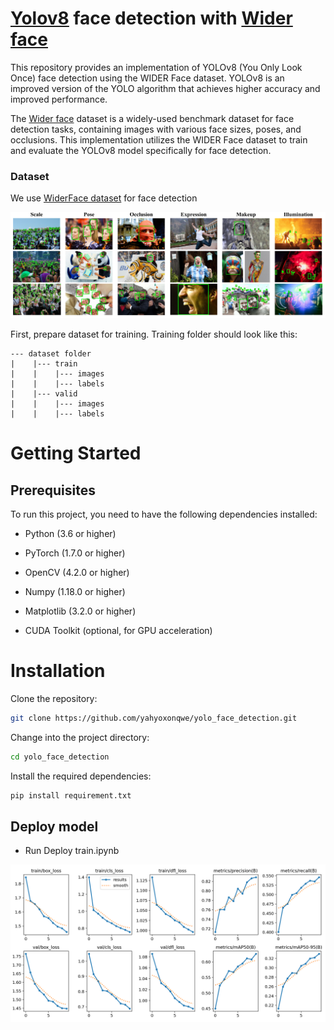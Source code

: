 
# [Yolov8](https://github.com/ultralytics/ultralytics) face detection with [Wider face](http://shuoyang1213.me/WIDERFACE/index.html)

This repository provides an implementation of YOLOv8 (You Only Look Once) face detection using the WIDER Face dataset. YOLOv8 is an improved version of the YOLO algorithm that achieves higher accuracy and improved performance.

The [Wider face](http://shuoyang1213.me/WIDERFACE/index.html) dataset is a widely-used benchmark dataset for face detection tasks, containing images with various face sizes, poses, and occlusions. This implementation utilizes the WIDER Face dataset to train and evaluate the YOLOv8 model specifically for face detection.

### Dataset

We use [WiderFace dataset](http://shuoyang1213.me/WIDERFACE/) for face detection<br>

![wider face image](images/widerface.png)

First, prepare dataset for training. Training folder should look like this:

```
--- dataset folder
|    |--- train
|    |    |--- images
|    |    |--- labels
|    |--- valid
|    |    |--- images
|    |    |--- labels
```

# Getting Started

## Prerequisites

To run this project, you need to have the following dependencies installed:

- Python (3.6 or higher)

- PyTorch (1.7.0 or higher)

- OpenCV (4.2.0 or higher)

- Numpy (1.18.0 or higher)

- Matplotlib (3.2.0 or higher)

- CUDA Toolkit (optional, for GPU acceleration)

# Installation
Clone the repository:
``` bash
git clone https://github.com/yahyoxonqwe/yolo_face_detection.git
```
Change into the project directory:
``` bash
cd yolo_face_detection
```
Install the required dependencies:
``` bash
pip install requirement.txt
```
## Deploy model

- Run Deploy train.ipynb<br>

![train image](runs/detect/train/results.png)
